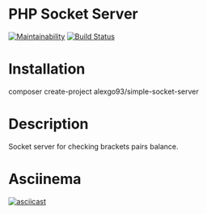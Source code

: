 # PHP Socket Server
[![Maintainability](https://api.codeclimate.com/v1/badges/b6da1fc60c43a5db3463/maintainability)](https://codeclimate.com/github/alexgo93/phpSocketServer/maintainability)  [![Build Status](https://travis-ci.org/alexgo93/phpSocketServer.svg?branch=master)](https://travis-ci.org/alexgo93/phpSocketServer)


# Installation

composer create-project alexgo93/simple-socket-server

# Description

Socket server for checking brackets pairs balance.

# Asciinema

[![asciicast](https://asciinema.org/a/AxuIZCQY0kUbz1FU9zWiXNmYw.svg)](https://asciinema.org/a/AxuIZCQY0kUbz1FU9zWiXNmYw)